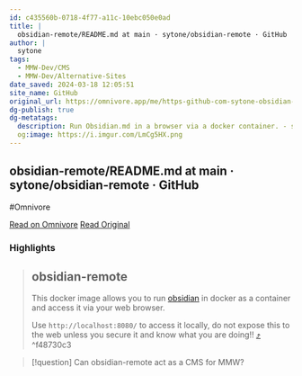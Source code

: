 ```yaml
---
id: c435560b-0718-4f77-a11c-10ebc050e0ad
title: |
  obsidian-remote/README.md at main · sytone/obsidian-remote · GitHub
author: |
  sytone
tags:
  - MMW-Dev/CMS
  - MMW-Dev/Alternative-Sites
date_saved: 2024-03-18 12:05:51
site_name: GitHub
original_url: https://omnivore.app/me/https-github-com-sytone-obsidian-remote-blob-main-readme-md-18e4eaa0585
dg-publish: true
dg-metatags:
  description: Run Obsidian.md in a browser via a docker container. - sytone/obsidian-remote
  og:image: https://i.imgur.com/LmCg5HX.png
---
```


## obsidian-remote/README.md at main · sytone/obsidian-remote · GitHub
#Omnivore

[Read on Omnivore](https://omnivore.app/me/https-github-com-sytone-obsidian-remote-blob-main-readme-md-18e4eaa0585)
[Read Original](https://github.com/sytone/obsidian-remote/blob/main/README.md)

### Highlights

> ## obsidian-remote
> 
> [](#obsidian-remote)
> 
> This docker image allows you to run [obsidian](https://obsidian.md/) in docker as a container and access it via your web browser.
> 
> Use `http://localhost:8080/` to access it locally, do not expose this to the web unless you secure it and know what you are doing!! [⤴️](https://omnivore.app/me/https-github-com-sytone-obsidian-remote-blob-main-readme-md-18e4eaa0585#f48730c3-dfb7-4b23-99fd-0692fad66fd2)  ^f48730c3

> [!question] Can obsidian-remote act as a CMS for MMW?

